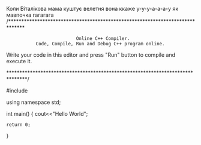 Коли Віталікова мама куштує велетня вона ккаже у-у-у-а-а-а-у як мавпочка гагагага
/******************************************************************************

                              Online C++ Compiler.
               Code, Compile, Run and Debug C++ program online.
Write your code in this editor and press "Run" button to compile and execute it.

*******************************************************************************/

#include <iostream>

using namespace std;

int main()
{
    cout<<"Hello World";

    return 0;
}
